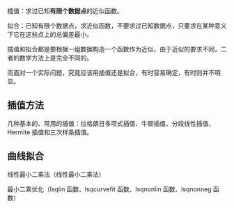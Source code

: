 插值：求过已知**有限个数据点**的近似函数。

拟合：已知有限个数据点，求近似函数，不要求过已知数据点，只要求在某种意义下它在这些点上的总偏差最小。

插值和拟合都是要根据一组数据构造一个函数作为近似，由于近似的要求不同，二者的数学方法上是完全不同的。

而面对一个实际问题，究竟应该用插值还是拟合，有时容易确定，有时则并不明显。



## 插值方法
几种基本的、常用的插值：拉格朗日多项式插值、牛顿插值、分段线性插值、Hermite 插值和三次样条插值。

## 曲线拟合

线性最小二乘法（线性最小二乘法）

最小二乘优化（lsqlin 函数、lsqcurvefit 函数、lsqnonlin 函数、lsqnonneg 函数）
